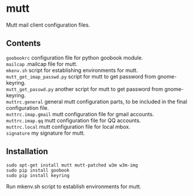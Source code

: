 mutt
====
Mutt mail client configuration files.

Contents
--------
`goobookrc` configuration file for python goobook module.  
`mailcap` .mailcap file for mutt.  
`mkenv.sh` script for establishing environments for mutt.  
`mutt_get_imap_passwd.py` script for mutt to get password from gnome-keyring.  
`mutt_get_passwd.py` another script for mutt to get password from gnome-keyring.  
`muttrc.general` general mutt configuration parts, to be included in the final configuration file.  
`muttrc.imap.gmail` mutt configuration file for gmail accounts.  
`muttrc.imap.qq` mutt configuration file for QQ accounts.  
`muttrc.local` mutt configuration file for local mbox.  
`signature` my signature for mutt.  

Installation
------------
```
sudo apt-get install mutt mutt-patched w3m w3m-img
sudo pip install goobook
sudo pip install keyring
```
Run mkenv.sh script to establish environments for mutt.

